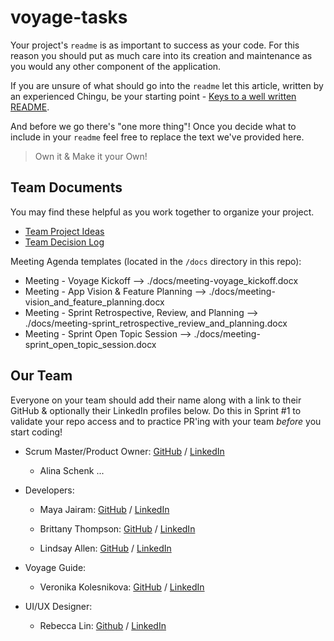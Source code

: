# voyage-tasks

Your project's `readme` is as important to success as your code. For
this reason you should put as much care into its creation and maintenance
as you would any other component of the application.

If you are unsure of what should go into the `readme` let this article,
written by an experienced Chingu, be your starting point -
[Keys to a well written README](https://tinyurl.com/yk3wubft).

And before we go there's "one more thing"! Once you decide what to include
in your `readme` feel free to replace the text we've provided here.

> Own it & Make it your Own!

## Team Documents

You may find these helpful as you work together to organize your project.

- [Team Project Ideas](./docs/team_project_ideas.md)
- [Team Decision Log](./docs/team_decision_log.md)

Meeting Agenda templates (located in the `/docs` directory in this repo):

- Meeting - Voyage Kickoff --> ./docs/meeting-voyage_kickoff.docx
- Meeting - App Vision & Feature Planning --> ./docs/meeting-vision_and_feature_planning.docx
- Meeting - Sprint Retrospective, Review, and Planning --> ./docs/meeting-sprint_retrospective_review_and_planning.docx
- Meeting - Sprint Open Topic Session --> ./docs/meeting-sprint_open_topic_session.docx

## Our Team

Everyone on your team should add their name along with a link to their GitHub
& optionally their LinkedIn profiles below. Do this in Sprint #1 to validate
your repo access and to practice PR'ing with your team _before_ you start
coding!

- Scrum Master/Product Owner: [GitHub](https://github.com/alina-can-code) / [LinkedIn](https://linkedin.com/in/alinamschenk)
  - Alina Schenk
    ...

- Developers:
  
  - Maya Jairam: [GitHub](https://github.com/mayajairam) / [LinkedIn](https://www.linkedin.com/in/mayajairam/)
    
  - Brittany Thompson: [GitHub](https://github.com/bpb2008) / [LinkedIn](https://linkedin.com/in/brittanythompson08)

  - Lindsay Allen: [GitHub](https://github.com/lkallen) / [LinkedIn](https://www.linkedin.com/in/lindsay-allen-54b46937/)

- Voyage Guide:
  - Veronika Kolesnikova: [GitHub](https://github.com/kolesnikova-dev) / [LinkedIn](https://linkedin.com/in/kolesnikova-dev/)

- UI/UX Designer:
  - Rebecca Lin: [Github](https://github.com/rebelin) / [LinkedIn](https://linkedin.com/in/rebecca-e-lin/)
